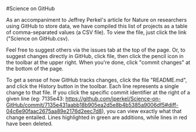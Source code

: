 #Science on GitHub

As an accompaniment to Jeffrey Perkel's article for Nature on researchers using GitHub to store data, we have 
compiled this list of projects as a table of comma-separated values (a CSV file). To view the file, just click the link ("Science on GitHub.csv).

Feel free to suggest others via the issues tab at the top of the page. Or, to suggest changes directly in GitHub, click file, then click the pencil icon in the toolbar at the upper right. When you're done, click "commit changes" at the bottom of the page.

To get a sense of how GitHub tracks changes, click the file "README.md", and click the History button in the toolbar. Each line represents a single change to that file. If you click the specific commit identifier at the right of a given line (eg: 7135e43: https://github.com/jperkel/Science-on-GitHub/commit/7135e431aabb18b905ea2d5e8b4b5385a9006df5#diff-04c6e90faac2675aa89e2176d2eec7d8), you can view exactly what that change entailed. Lines highlighted in green are additions, while lines in red have been deleted.
